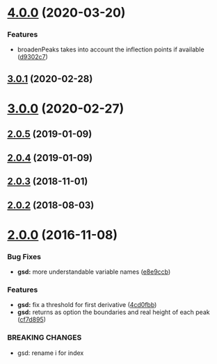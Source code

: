 # [4.0.0](https://github.com/mljs/global-spectral-deconvolution/compare/v3.0.1...v4.0.0) (2020-03-20)


### Features

* broadenPeaks takes into account the inflection points if available ([d9302c7](https://github.com/mljs/global-spectral-deconvolution/commit/d9302c74a937f1202dc0898b0ca86bf684edf2c2))



## [3.0.1](https://github.com/mljs/global-spectral-deconvolution/compare/v3.0.0...v3.0.1) (2020-02-28)



# [3.0.0](https://github.com/mljs/global-spectral-deconvolution/compare/v2.0.6...v3.0.0) (2020-02-27)



## [2.0.5](https://github.com/mljs/global-spectral-deconvolution/compare/v2.0.4...v2.0.5) (2019-01-09)



## [2.0.4](https://github.com/mljs/global-spectral-deconvolution/compare/v2.0.3...v2.0.4) (2019-01-09)



<a name="2.0.3"></a>
## [2.0.3](https://github.com/mljs/global-spectral-deconvolution/compare/v2.0.2...v2.0.3) (2018-11-01)



<a name="2.0.2"></a>
## [2.0.2](https://github.com/mljs/global-spectral-deconvolution/compare/v2.0.1...v2.0.2) (2018-08-03)



<a name="2.0.0"></a>
# [2.0.0](https://github.com/mljs/global-spectral-deconvolution/compare/v1.1.6...v2.0.0) (2016-11-08)


### Bug Fixes

* **gsd:** more understandable variable names ([e8e9ccb](https://github.com/mljs/global-spectral-deconvolution/commit/e8e9ccb))


### Features

* **gsd:** fix a threshold for first derivative ([4cd0fbb](https://github.com/mljs/global-spectral-deconvolution/commit/4cd0fbb))
* **gsd:** returns as option the boundaries and real height of each peak ([cf7d895](https://github.com/mljs/global-spectral-deconvolution/commit/cf7d895))


### BREAKING CHANGES

* gsd: rename i for index



